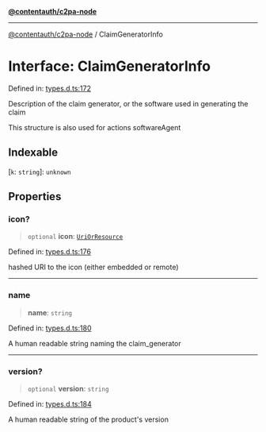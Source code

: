 [**@contentauth/c2pa-node**](../README.md)

***

[@contentauth/c2pa-node](../README.md) / ClaimGeneratorInfo

# Interface: ClaimGeneratorInfo

Defined in: [types.d.ts:172](https://github.com/contentauth/c2pa-node-v2/blob/1df68df861d38a8c4eb7c634a613532727ec72d3/js-src/types.d.ts#L172)

Description of the claim generator, or the software used in generating the claim

This structure is also used for actions softwareAgent

## Indexable

\[`k`: `string`\]: `unknown`

## Properties

### icon?

> `optional` **icon**: [`UriOrResource`](../type-aliases/UriOrResource.md)

Defined in: [types.d.ts:176](https://github.com/contentauth/c2pa-node-v2/blob/1df68df861d38a8c4eb7c634a613532727ec72d3/js-src/types.d.ts#L176)

hashed URI to the icon (either embedded or remote)

***

### name

> **name**: `string`

Defined in: [types.d.ts:180](https://github.com/contentauth/c2pa-node-v2/blob/1df68df861d38a8c4eb7c634a613532727ec72d3/js-src/types.d.ts#L180)

A human readable string naming the claim_generator

***

### version?

> `optional` **version**: `string`

Defined in: [types.d.ts:184](https://github.com/contentauth/c2pa-node-v2/blob/1df68df861d38a8c4eb7c634a613532727ec72d3/js-src/types.d.ts#L184)

A human readable string of the product's version
